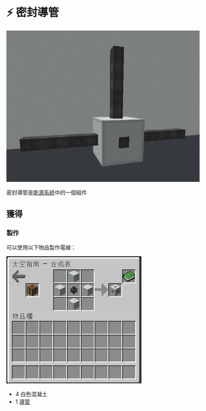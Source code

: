 # ⚡ 密封導管

![](<../.gitbook/assets/image (216) (1) (1) (1) (1).png>)



密封導管是[能源系統](../space/energy-systems.md)中的一個組件

## 獲得

### 製作

可以使用以下物品製作電線：

![](<../.gitbook/assets/image (212) (1) (1).png>)

* 4 白色混凝土
* 1 [導管](Conduit.md)
